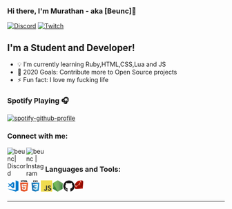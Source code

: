 ### Hi there, I'm Murathan - aka [Beunc]👋

[![Discord](https://img.shields.io/discord/746155721392914442?color=%237289da&label=MY%20DISCORD&logo=Discord&style=for-the-badge)](https://discord.gg/ahWKcDg)
[![Twitch](https://img.shields.io/badge/twitch-%239146FF.svg?&style=for-the-badge&logo=twitch&logoColor=white)](https://www.twitch.tv/404beunc)



## I'm a Student and Developer!

- 💡 I’m currently learning Ruby,HTML,CSS,Lua and JS
- 🥅 2020 Goals: Contribute more to Open Source projects
- ⚡ Fun fact: I love my fucking life

### Spotify Playing 🎧
[![spotify-github-profile](https://spotify-github-profile.vercel.app/api/view?uid=yenidenoyuncu&cover_image=false)](https://open.spotify.com/user/yenidenoyuncu?si=koVI8-GTQBetxvkUqP45aA)

### Connect with me:

[<img align="left" alt="beunc| Discord" width="44px" src="https://i.ibb.co/YtNhB1V/icons8-discord-new-logo-48.png" />][discord]
[<img align="left" alt="beunc | Instagram" width="44px" src="https://i.ibb.co/tz8skHM/icons8-instagram-48.png" />][instagram]

<br />

### Languages and Tools:

<img align="left" alt="Visual Studio Code" width="26px" src="https://raw.githubusercontent.com/github/explore/80688e429a7d4ef2fca1e82350fe8e3517d3494d/topics/visual-studio-code/visual-studio-code.png" />
<img align="left" alt="HTML5" width="26px" src="https://raw.githubusercontent.com/github/explore/80688e429a7d4ef2fca1e82350fe8e3517d3494d/topics/html/html.png" />
<img align="left" alt="CSS3" width="26px" src="https://raw.githubusercontent.com/github/explore/80688e429a7d4ef2fca1e82350fe8e3517d3494d/topics/css/css.png" />
<img align="left" alt="JavaScript" width="26px" src="https://raw.githubusercontent.com/github/explore/80688e429a7d4ef2fca1e82350fe8e3517d3494d/topics/javascript/javascript.png" />
<img align="left" alt="Node.js" width="26px" src="https://raw.githubusercontent.com/github/explore/80688e429a7d4ef2fca1e82350fe8e3517d3494d/topics/nodejs/nodejs.png" />
<img align="left" alt="GitHub" width="26px" src="https://raw.githubusercontent.com/github/explore/78df643247d429f6cc873026c0622819ad797942/topics/github/github.png" />
<img align="left" alt="Ruby" width="20px" src="https://raw.githubusercontent.com/github/explore/78df643247d429f6cc873026c0622819ad797942/topics/ruby/ruby.png">

<br />
<br />

---

<!--<details>
  <summary>:zap: Recent Github Activity</summary>
  
<!--START_SECTION:activity
1. undefined
2. undefined
3. undefined
4. undefined
5. undefined
END_SECTION:activity

</details>

<details>
  <summary>:zap: Github Stats</summary>

  <img align="left" alt="cankcygt's Github Stats" src="https://github-readme-stats.cankcygt.vercel.app/api?username=cankcygt&show_icons=true&hide_border=true" />

</details>-->

[discord]: https://discord.gg/ahWKcDg
[instagram]: https://www.instagram.com/muraathan34/
